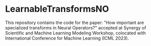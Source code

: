 # LearnableTransformsNO

This repository contains the code for the paper: "How important are specialized transforms in Neural Operators?" accepted at Synergy of Scientific and Machine Learning Modeling Workshop, colocated with International Conference for Machine Learning (ICML 2023).
